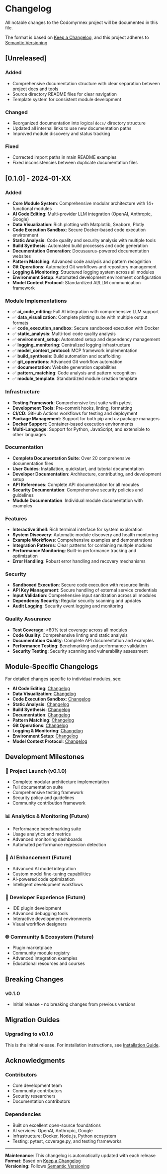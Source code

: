 # Changelog

All notable changes to the Codomyrmex project will be documented in this file.

The format is based on [Keep a Changelog](https://keepachangelog.com/en/1.0.0/),
and this project adheres to [Semantic Versioning](https://semver.org/spec/v2.0.0.html).

## [Unreleased]

### Added
- Comprehensive documentation structure with clear separation between project docs and tools
- Source directory README files for clear navigation
- Template system for consistent module development

### Changed
- Reorganized documentation into logical `docs/` directory structure
- Updated all internal links to use new documentation paths
- Improved module discovery and status tracking

### Fixed
- Corrected import paths in main README examples
- Fixed inconsistencies between duplicate documentation files

## [0.1.0] - 2024-01-XX

### Added
- **Core Module System**: Comprehensive modular architecture with 14+ functional modules
- **AI Code Editing**: Multi-provider LLM integration (OpenAI, Anthropic, Google)
- **Data Visualization**: Rich plotting with Matplotlib, Seaborn, Plotly
- **Code Execution Sandbox**: Secure Docker-based code execution environment
- **Static Analysis**: Code quality and security analysis with multiple tools
- **Build Synthesis**: Automated build processes and code generation
- **Documentation Generation**: Docusaurus-powered documentation websites
- **Pattern Matching**: Advanced code analysis and pattern recognition
- **Git Operations**: Automated Git workflows and repository management
- **Logging & Monitoring**: Structured logging system across all modules
- **Environment Setup**: Automated development environment configuration
- **Model Context Protocol**: Standardized AI/LLM communication framework

### Module Implementations
- ✅ **ai_code_editing**: Full AI integration with comprehensive LLM support
- ✅ **data_visualization**: Complete plotting suite with multiple output formats
- ✅ **code_execution_sandbox**: Secure sandboxed execution with Docker
- ✅ **static_analysis**: Multi-tool code quality analysis
- ✅ **environment_setup**: Automated setup and dependency management
- ✅ **logging_monitoring**: Centralized logging infrastructure
- ✅ **model_context_protocol**: MCP framework implementation
- ✅ **build_synthesis**: Build automation and scaffolding
- ✅ **git_operations**: Advanced Git workflow automation
- ✅ **documentation**: Website generation capabilities
- ✅ **pattern_matching**: Code analysis and pattern recognition
- ✅ **module_template**: Standardized module creation template

### Infrastructure
- **Testing Framework**: Comprehensive test suite with pytest
- **Development Tools**: Pre-commit hooks, linting, formatting
- **CI/CD**: GitHub Actions workflows for testing and deployment
- **Package Management**: Support for both pip and uv package managers
- **Docker Support**: Container-based execution environments
- **Multi-Language**: Support for Python, JavaScript, and extensible to other languages

### Documentation
- **Complete Documentation Suite**: Over 20 comprehensive documentation files
- **User Guides**: Installation, quickstart, and tutorial documentation
- **Developer Documentation**: Architecture, contributing, and development setup
- **API References**: Complete API documentation for all modules
- **Security Documentation**: Comprehensive security policies and guidelines
- **Module Documentation**: Individual module documentation with examples

### Features
- **Interactive Shell**: Rich terminal interface for system exploration
- **System Discovery**: Automatic module discovery and health monitoring
- **Example Workflows**: Comprehensive examples and demonstrations
- **Integration Patterns**: Clear patterns for combining multiple modules
- **Performance Monitoring**: Built-in performance tracking and optimization
- **Error Handling**: Robust error handling and recovery mechanisms

### Security
- **Sandboxed Execution**: Secure code execution with resource limits
- **API Key Management**: Secure handling of external service credentials
- **Input Validation**: Comprehensive input sanitization across all modules
- **Dependency Security**: Regular security scanning and updates
- **Audit Logging**: Security event logging and monitoring

### Quality Assurance
- **Test Coverage**: >80% test coverage across all modules
- **Code Quality**: Comprehensive linting and static analysis
- **Documentation Quality**: Complete API documentation and examples
- **Performance Testing**: Benchmarking and performance validation
- **Security Testing**: Security scanning and vulnerability assessment

## Module-Specific Changelogs

For detailed changes specific to individual modules, see:

- **AI Code Editing**: [Changelog](src/codomyrmex/ai_code_editing/CHANGELOG.md)
- **Data Visualization**: [Changelog](src/codomyrmex/data_visualization/CHANGELOG.md)
- **Code Execution Sandbox**: [Changelog](src/codomyrmex/code_execution_sandbox/CHANGELOG.md)
- **Static Analysis**: [Changelog](src/codomyrmex/static_analysis/CHANGELOG.md)
- **Build Synthesis**: [Changelog](src/codomyrmex/build_synthesis/CHANGELOG.md)
- **Documentation**: [Changelog](src/codomyrmex/documentation/CHANGELOG.md)
- **Pattern Matching**: [Changelog](src/codomyrmex/pattern_matching/CHANGELOG.md)
- **Git Operations**: [Changelog](src/codomyrmex/git_operations/CHANGELOG.md)
- **Logging & Monitoring**: [Changelog](src/codomyrmex/logging_monitoring/CHANGELOG.md)
- **Environment Setup**: [Changelog](src/codomyrmex/environment_setup/CHANGELOG.md)
- **Model Context Protocol**: [Changelog](src/codomyrmex/model_context_protocol/CHANGELOG.md)

## Development Milestones

### 🚀 Project Launch (v0.1.0)
- Complete modular architecture implementation
- Full documentation suite
- Comprehensive testing framework
- Security policy and guidelines
- Community contribution framework

### 📊 Analytics & Monitoring (Future)
- Performance benchmarking suite
- Usage analytics and metrics
- Advanced monitoring dashboards
- Automated performance regression detection

### 🤖 AI Enhancement (Future)  
- Advanced AI model integration
- Custom model fine-tuning capabilities
- AI-powered code optimization
- Intelligent development workflows

### 🔧 Developer Experience (Future)
- IDE plugin development
- Advanced debugging tools
- Interactive development environments
- Visual workflow designers

### 🌐 Community & Ecosystem (Future)
- Plugin marketplace
- Community module registry  
- Advanced integration examples
- Educational resources and courses

## Breaking Changes

### v0.1.0
- Initial release - no breaking changes from previous versions

## Migration Guides

### Upgrading to v0.1.0
This is the initial release. For installation instructions, see [Installation Guide](docs/getting-started/installation.md).

## Acknowledgments

### Contributors
- Core development team
- Community contributors
- Security researchers  
- Documentation contributors

### Dependencies
- Built on excellent open-source foundations
- AI services: OpenAI, Anthropic, Google
- Infrastructure: Docker, Node.js, Python ecosystem
- Testing: pytest, coverage.py, and testing frameworks

---

**Maintenance**: This changelog is automatically updated with each release  
**Format**: Based on [Keep a Changelog](https://keepachangelog.com/)  
**Versioning**: Follows [Semantic Versioning](https://semver.org/)
